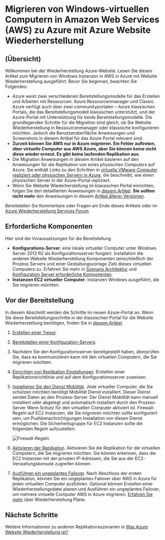 <properties
    pageTitle="Migrieren der Windows-virtuellen Computern Amazon-Webdiensten auf Azure mit Website Wiederherstellung | Microsoft Azure"
    description="Dieser Artikel beschreibt, wie virtuelle Windows Maschinen in Amazon Web Services (AWA) in Azure mit Azure Website Wiederherstellung migrieren."
    services="site-recovery"
    documentationCenter=""
    authors="rayne-wiselman"
    manager="jwhit"
    editor=""/>

<tags
    ms.service="site-recovery"
    ms.devlang="na"
    ms.topic="article"
    ms.tgt_pltfrm="na"
    ms.workload="backup-recovery"
    ms.date="08/22/2016"
    ms.author="raynew"/>

#  <a name="migrate-windows-virtual-machines-in-amazon-web-services-aws-to-azure-with-azure-site-recovery"></a>Migrieren von Windows-virtuellen Computern in Amazon Web Services (AWS) zu Azure mit Azure Website Wiederherstellung

## <a name="overview"></a>(Übersicht)

Willkommen bei der Wiederherstellung Azure-Website. Lesen Sie diesen Artikel zum Migrieren von Windows Instanzen in AWS in Azure mit Website Wiederherstellung ausgeführt. Bevor Sie beginnen, beachten Sie Folgendes:

- Azure weist zwei verschiedenen Bereitstellungsmodelle für das Erstellen und Arbeiten mit Ressourcen: Azure Ressourcenmanager und Classic. Azure verfügt auch über zwei communityportalen – Azure klassischen Portals, die das Bereitstellungsmodell klassischen unterstützt, und der Azure-Portal mit Unterstützung für beide Bereitstellungsmodelle. Die grundlegenden Schritte für die Migration sind gleich, ob Sie Website Wiederherstellung in Ressourcenmanager oder klassische konfigurieren möchten. Jedoch die Benutzeroberfläche Anweisungen und Screenshots in diesem Artikel für das Azure Portal relevant sind.
- **Zurzeit können Sie AWS nur in Azure migrieren. Ein Fehler auftreten, über virtuelle Computer aus AWS Azure, aber Sie können keine nicht diese wieder erneut. Es gibt keine laufenden Replikation aus.**
- Die Migration Anweisungen in diesem Artikel basieren auf den Anweisungen für die Replikation von eines physischen Computers auf Azure. Sie enthält Links zu den Schritten in [virtuelle VMware-Computer repliziert oder physischen Servern in Azure](site-recovery-vmware-to-azure.md), die beschreibt, wie einen physischen Server in der Azure-Portal repliziert.
- Wenn Sie Website Wiederherstellung im klassischen Portal einrichten, folgen Sie den detaillierten Anweisungen in [diesem Artikel](site-recovery-vmware-to-azure-classic.md). **Sie sollten nicht mehr** den Anweisungen in diesem [Artikel älterer Versionen](site-recovery-vmware-to-azure-classic-legacy.md).

Bereitstellen Sie Kommentare oder Fragen am Ende dieses Artikels oder im [Azure Wiederherstellung Services Forum](https://social.msdn.microsoft.com/forums/azure/home?forum=hypervrecovmgr)


## <a name="prerequisites"></a>Erforderliche Komponenten

Hier sind die Voraussetzungen für die Bereitstellung

- **Konfigurations-Server**: eine lokale virtueller Computer unter Windows Server 2012 R2 als Konfigurationsserver fungiert. Installation die anderen Website Wiederherstellung Komponenten (einschließlich der Prozess Servers und einer Gestaltungsvorlage Ziel) dieses virtuellen Computers zu. Erfahren Sie mehr in [Szenario Architektur](site-recovery-vmware-to-azure.md#scenario-architecture) und [Konfiguration Server erforderliche Komponenten](site-recovery-vmware-to-azure.md#configuration-server-prerequisites).
- **Instanzen EC2 virtueller Computer**: Instanzen Windows ausgeführt, die Sie migrieren möchten.

## <a name="deployment-steps"></a>Vor der Bereitstellung

In diesem Abschnitt werden die Schritte im neuen Azure-Portal an. Wenn Sie diese Bereitstellungsschritte in der klassischen Portal für die Website Wiederherstellung benötigen, finden Sie in [diesem Artikel](site-recovery-vmware-to-azure-classic.md).

1. [Erstellen einer Tresor](site-recovery-vmware-to-azure.md#create-a-recovery-services-vault).
2. [Bereitstellen einer Konfiguration-Servers](site-recovery-vmware-to-azure.md#step-2-set-up-the-source-environment).
3. Nachdem Sie den Konfigurationsserver bereitgestellt haben, überprüfen Sie, dass es kommunizieren kann mit den virtuellen Computern, die Sie migrieren möchten.
4. [Einrichten von Replikation Einstellungen](site-recovery-vmware-to-azure.md#step-4-set-up-replication-settings). Erstellen einer Replikationsrichtlinie und auf dem Konfigurationsserver zuweisen.
5. [Installieren Sie den Dienst Mobilität](site-recovery-vmware-to-azure.md#step-6-replication-application). Jede virtueller Computer, die Sie schützen möchten benötigt Mobilität Dienst installiert. Dieser Dienst sendet Daten an den Prozess-Server. Der Dienst Mobilität kann manuell installiert oder abgelegt und automatisch installiert durch den Prozess-Server Wenn Schutz für den virtuellen Computer aktiviert ist. Firewall-Regeln auf EC2 Instanzen, die Sie migrieren möchten sollte konfiguriert sein, um Pushbenachrichtigungen Installation von diesen Dienst ermöglichen. Die Sicherheitsgruppe für EC2 Instanzen sollte die folgenden Regeln aufzustellen:

    ![Firewall-Regeln](./media/site-recovery-migrate-aws-to-azure/migrate-firewall.png)

6. [Aktivieren der Replikation](site-recovery-vmware-to-azure.md#enable-replication). Aktivieren Sie die Replikation für die virtuellen Computern, die Sie migrieren möchten. Sie können erkennen, dass die EC2 Instanzen mit der privaten IP-Adressen, die Sie aus der EC2-Verwaltungskonsole zugreifen können.
7. [Ausführen ein ungeplantes Failover](site-recovery-failover.md#run-an-unplanned-failover). Nach Abschluss der ersten Replikation, können Sie ein ungeplantes Failover über AWS in Azure für jeden virtuellen Computer ausführen. Optional können Erstellen einer Wiederherstellungsdatei planen und Ausführen ein ungeplantes Failover, um mehrere virtuelle Computer AWS in Azure migrieren. [Erfahren Sie mehr](site-recovery-create-recovery-plans.md) über Wiederherstellung Pläne.

## <a name="next-steps"></a>Nächste Schritte

Weitere Informationen zu anderen Replikationsszenarien in [Was Azure Website Wiederherstellung ist?](site-recovery-overview.md)
